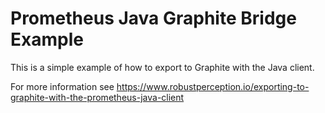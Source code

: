 # Prometheus Java Graphite Bridge Example

This is a simple example of how to export to Graphite with the Java client.

For more information see https://www.robustperception.io/exporting-to-graphite-with-the-prometheus-java-client
